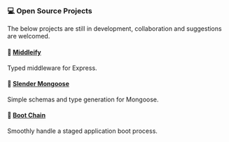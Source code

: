 ### 💻 Open Source Projects

The below projects are still in development, collaboration and suggestions are welcomed.

#### 🌅 [Middleify](https://github.com/OliverHGray/middleify)

Typed middleware for Express.

#### 🐹 [Slender Mongoose](https://github.com/OliverHGray/slender-mongoose)

Simple schemas and type generation for Mongoose.

#### 🥾 [Boot Chain](https://github.com/OliverHGray/boot-chain)

Smoothly handle a staged application boot process.

<!--
**OliverHGray/OliverHGray** is a ✨ _special_ ✨ repository because its `README.md` (this file) appears on your GitHub profile.

Here are some ideas to get you started:

- 🔭 I’m currently working on ...
- 🌱 I’m currently learning ...
- 👯 I’m looking to collaborate on ...
- 🤔 I’m looking for help with ...
- 💬 Ask me about ...
- 📫 How to reach me: ...
- 😄 Pronouns: ...
- ⚡ Fun fact: ...
-->
